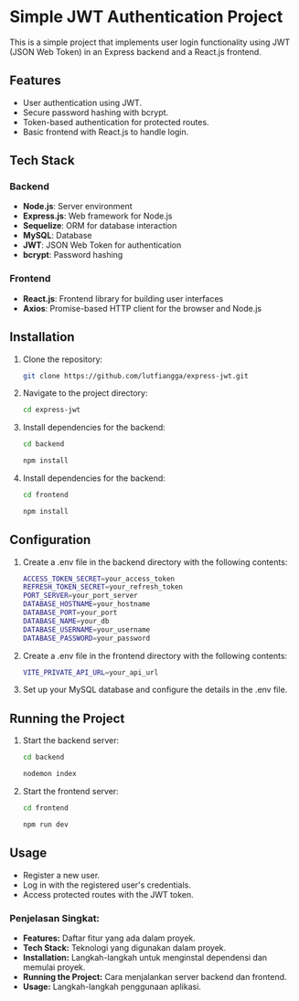 # Simple JWT Authentication Project

This is a simple project that implements user login functionality using JWT (JSON Web Token) in an Express backend and a React.js frontend.

## Features

- User authentication using JWT.
- Secure password hashing with bcrypt.
- Token-based authentication for protected routes.
- Basic frontend with React.js to handle login.

## Tech Stack

### Backend
- **Node.js**: Server environment
- **Express.js**: Web framework for Node.js
- **Sequelize**: ORM for database interaction
- **MySQL**: Database
- **JWT**: JSON Web Token for authentication
- **bcrypt**: Password hashing

### Frontend
- **React.js**: Frontend library for building user interfaces
- **Axios**: Promise-based HTTP client for the browser and Node.js

## Installation

1. Clone the repository:
   ```bash
   git clone https://github.com/lutfiangga/express-jwt.git
   ```
2. Navigate to the project directory:
   ```bash
   cd express-jwt
   ```
   
3. Install dependencies for the backend:
   ```bash
   cd backend
   ```
   ```bash
   npm install
   ```
4. Install dependencies for the backend:
   ```bash
   cd frontend
   ```
   ```bash
   npm install
   ```

## Configuration

1. Create a .env file in the backend directory with the following contents:
   ```bash
   ACCESS_TOKEN_SECRET=your_access_token
   REFRESH_TOKEN_SECRET=your_refresh_token
   PORT_SERVER=your_port_server
   DATABASE_HOSTNAME=your_hostname
   DATABASE_PORT=your_port
   DATABASE_NAME=your_db
   DATABASE_USERNAME=your_username
   DATABASE_PASSWORD=your_password
   ```
2. Create a .env file in the frontend directory with the following contents:
   ```bash
   VITE_PRIVATE_API_URL=your_api_url
   ```
2. Set up your MySQL database and configure the details in the .env file.

## Running the Project

1. Start the backend server:
   ```bash
   cd backend
   ```
   ```bash
   nodemon index
   ```
2. Start the frontend server:
   ```bash
   cd frontend
   ```
   ```bash
   npm run dev
   ```

## Usage
- Register a new user.
- Log in with the registered user's credentials.
- Access protected routes with the JWT token.

### Penjelasan Singkat:

- **Features:** Daftar fitur yang ada dalam proyek.
- **Tech Stack:** Teknologi yang digunakan dalam proyek.
- **Installation:** Langkah-langkah untuk menginstal dependensi dan memulai proyek.
- **Running the Project:** Cara menjalankan server backend dan frontend.
- **Usage:** Langkah-langkah penggunaan aplikasi.